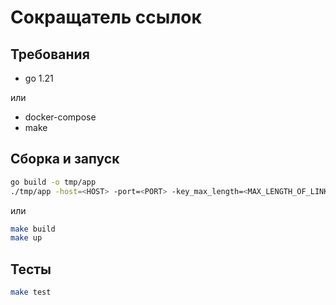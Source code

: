 # Сокращатель ссылок 

## Требования

- go 1.21

или

- docker-compose
- make

## Сборка и запуск

```bash
go build -o tmp/app
./tmp/app -host=<HOST> -port=<PORT> -key_max_length=<MAX_LENGTH_OF_LINK_KEY>
```

или

```bash
make build
make up
```

## Тесты

```bash
make test
```
